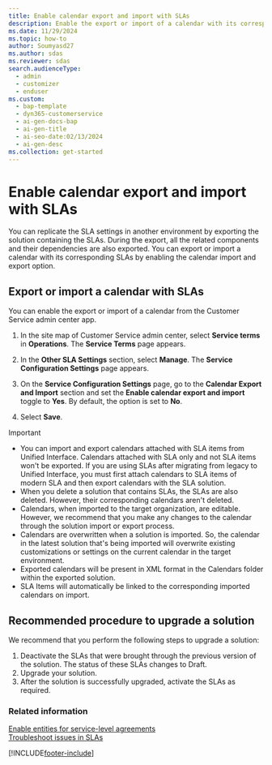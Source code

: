 ```yaml
---
title: Enable calendar export and import with SLAs
description: Enable the export or import of a calendar with its corresponding SLAs from the Customer Service admin center or Customer Service Hub app.
ms.date: 11/29/2024
ms.topic: how-to
author: Soumyasd27
ms.author: sdas
ms.reviewer: sdas
search.audienceType:
  - admin
  - customizer
  - enduser
ms.custom:
  - bap-template
  - dyn365-customerservice
  - ai-gen-docs-bap
  - ai-gen-title
  - ai-seo-date:02/13/2024
  - ai-gen-desc
ms.collection: get-started
---
```


# Enable calendar export and import with SLAs

You can replicate the SLA settings in another environment by exporting the solution containing the SLAs. During the export, all the related components and their dependencies are also exported. You can export or import a calendar with its corresponding SLAs by enabling the calendar import and export option.

## Export or import a calendar with SLAs

You can enable the export or import of a calendar from the Customer Service admin center app.

1. In the site map of Customer Service admin center, select **Service terms** in **Operations**. The **Service Terms** page appears.

1. In the **Other SLA Settings** section, select **Manage**. The **Service Configuration Settings** page appears.

1. On the **Service Configuration Settings** page, go to the **Calendar Export and Import** section and set the **Enable calendar export and import** toggle to **Yes**. By default, the option is set to **No**.
1. Select **Save**.

> [!IMPORTANT]
> - You can import and export calendars attached with SLA items from Unified Interface. Calendars attached with SLA only and not SLA items won't be exported. If you are using SLAs after migrating from legacy to Unified Interface, you must first attach calendars to SLA items of modern SLA and then export calendars with the SLA solution.
> - When you delete a solution that contains SLAs, the SLAs are also deleted. However, their corresponding calendars aren't deleted.
> - Calendars, when imported to the target organization, are editable. However, we recommend that you make any changes to the calendar through the solution import or export process.
> - Calendars are overwritten when a solution is imported. So, the calendar in the latest solution that's being imported will overwrite existing customizations or settings on the current calendar in the target environment.
> - Exported calendars will be present in XML format in the Calendars folder within the exported solution.
> - SLA Items will automatically be linked to the corresponding imported calendars on import.

## Recommended procedure to upgrade a solution

We recommend that you perform the following steps to upgrade a solution:

1. Deactivate the SLAs that were brought through the previous version of the solution. The status of these SLAs changes to Draft.
2. Upgrade your solution.
3. After the solution is successfully upgraded, activate the SLAs as required.

### Related information

[Enable entities for service-level agreements](enable-entities-service-level-agreements.md)  
[Troubleshoot issues in SLAs](../troubleshoot-sla-issues.md)  


[!INCLUDE[footer-include](../../includes/footer-banner.md)]
